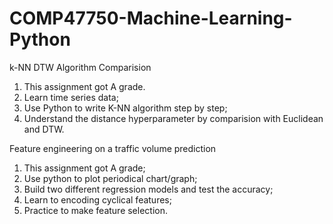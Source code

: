 # COMP47750-Machine-Learning-Python

k-NN DTW Algorithm Comparision
1. This assignment got A grade.
2. Learn time series data;
3. Use Python to write K-NN algorithm step by step;
4. Understand the distance hyperparameter by comparision with Euclidean and DTW.


Feature engineering on a traffic volume prediction
1. This assignment got A grade;
2. Use python to plot periodical chart/graph;
3. Build two different regression models and test the accuracy;
4. Learn to encoding cyclical features;
5. Practice to make feature selection.
